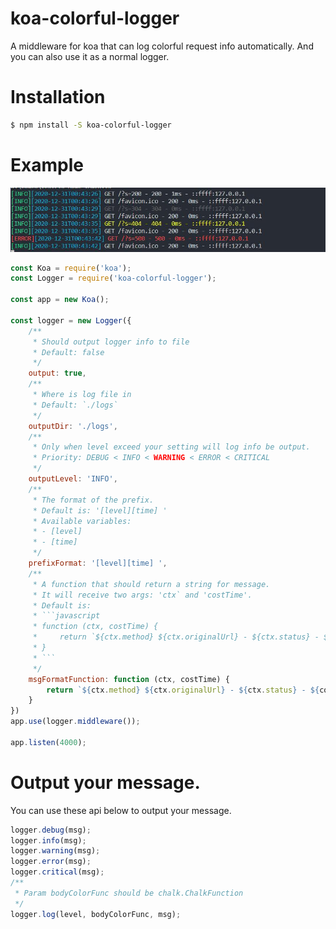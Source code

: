 # koa-colorful-logger

A middleware for koa that can log colorful request info automatically. And you can also use it as a normal logger.

# Installation

```bash
$ npm install -S koa-colorful-logger
```

# Example

![](./example.jpg)

```javascript
const Koa = require('koa');
const Logger = require('koa-colorful-logger');

const app = new Koa();

const logger = new Logger({
    /**
     * Should output logger info to file  
     * Default: false
     */
    output: true,
    /**
     * Where is log file in  
     * Default: `./logs`
     */
    outputDir: './logs',
    /**
     * Only when level exceed your setting will log info be output.  
     * Priority: DEBUG < INFO < WARNING < ERROR < CRITICAL
     */
    outputLevel: 'INFO',
    /**
     * The format of the prefix.  
     * Default is: '[level][time] '  
     * Available variables:
     * - [level]
     * - [time]
     */
    prefixFormat: '[level][time] ',
    /**
     * A function that should return a string for message.  
     * It will receive two args: 'ctx` and 'costTime'.  
     * Default is:  
     * ```javascript
     * function (ctx, costTime) {
     *     return `${ctx.method} ${ctx.originalUrl} - ${ctx.status} - ${costTime}ms - ${ctx.ip}`;
     * }
     * ```
     */
    msgFormatFunction: function (ctx, costTime) {
        return `${ctx.method} ${ctx.originalUrl} - ${ctx.status} - ${costTime}ms - ${ctx.ip}`;
    }
})
app.use(logger.middleware());

app.listen(4000);
```

# Output your message.

You can use these api below to output your message.

```javascript
logger.debug(msg);
logger.info(msg);
logger.warning(msg);
logger.error(msg);
logger.critical(msg);
/**
 * Param bodyColorFunc should be chalk.ChalkFunction
 */
logger.log(level, bodyColorFunc, msg);
```